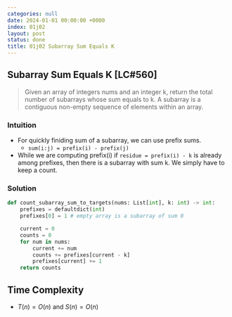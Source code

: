 ```yaml
---
categories: null
date: 2024-01-01 00:00:00 +0000
index: 01j02
layout: post
status: done
title: 01j02 Subarray Sum Equals K
---
```


## Subarray Sum Equals K [LC#560]
> Given an array of integers nums and an integer k, return the total number of subarrays whose sum equals to k. A subarray is a contiguous non-empty sequence of elements within an array.


### Intuition
- For quickly finiding sum of a subarray, we can use prefix sums. 
    - `sum(i:j) = prefix(i) - prefix(j)`
- While we are computing prefix(i) if `residue = prefix(i) - k` is already among prefixes, then there is a subarray with sum k. We simply have to keep a count.

### Solution

```python
def count_subarray_sum_to_targets(nums: List[int], k: int) -> int:
    prefixes = defaultdict(int)
    prefixes[0] = 1 # empty array is a subarray of sum 0

    current = 0
    counts = 0
    for num in nums:
        current += num
        counts += prefixes[current - k]
        prefixes[current] += 1
    return counts
```
## Time Complexity
- $T(n) = O(n)$ and $S(n) = O(n)$